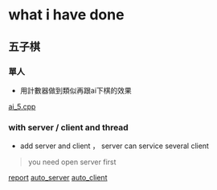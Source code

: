 # what i have done

## 五子棋 

### 單人

* 用計數器做到類似再跟ai下棋的效果

[ai_5.cpp](https://drive.google.com/drive/folders/1LOoTgn4pAW3VSdAm9zrYeeYMRuY11kMX?usp=share_link)


### with server / client and thread

* add server and client ， server can service several client
> you need open server first

[report](https://drive.google.com/file/d/1yjxLNLlEQSzd-PFfcU8Ha6TFj6rjWzko/view?usp=sharing)
[auto_server](https://drive.google.com/drive/folders/1GC_-fkzzAPBIvuwT938K5yXaKgbCHA9f?usp=sharing)
[auto_client](https://drive.google.com/drive/folders/1GkYrTY77ATFlBBk9AAjXF0af5-07xi4k?usp=sharing)



